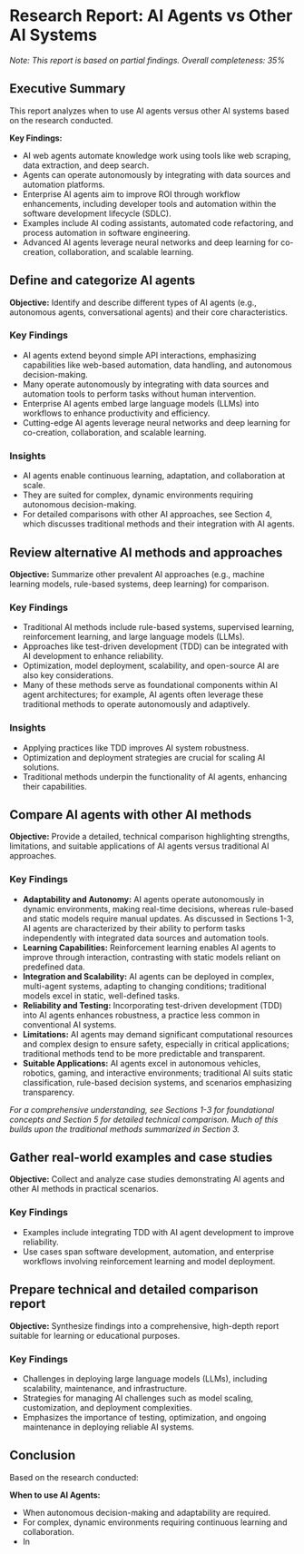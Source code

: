 # Research Report: AI Agents vs Other AI Systems

*Note: This report is based on partial findings. Overall completeness: 35%*

## Executive Summary

This report analyzes when to use AI agents versus other AI systems based on the research conducted.

**Key Findings:**
- AI web agents automate knowledge work using tools like web scraping, data extraction, and deep search.
- Agents can operate autonomously by integrating with data sources and automation platforms.
- Enterprise AI agents aim to improve ROI through workflow enhancements, including developer tools and automation within the software development lifecycle (SDLC).
- Examples include AI coding assistants, automated code refactoring, and process automation in software engineering.
- Advanced AI agents leverage neural networks and deep learning for co-creation, collaboration, and scalable learning.

## Define and categorize AI agents

**Objective:** Identify and describe different types of AI agents (e.g., autonomous agents, conversational agents) and their core characteristics.

### Key Findings

- AI agents extend beyond simple API interactions, emphasizing capabilities like web-based automation, data handling, and autonomous decision-making.
- Many operate autonomously by integrating with data sources and automation tools to perform tasks without human intervention.
- Enterprise AI agents embed large language models (LLMs) into workflows to enhance productivity and efficiency.
- Cutting-edge AI agents leverage neural networks and deep learning for co-creation, collaboration, and scalable learning.

### Insights

- AI agents enable continuous learning, adaptation, and collaboration at scale.
- They are suited for complex, dynamic environments requiring autonomous decision-making.
- For detailed comparisons with other AI approaches, see Section 4, which discusses traditional methods and their integration with AI agents.

## Review alternative AI methods and approaches

**Objective:** Summarize other prevalent AI approaches (e.g., machine learning models, rule-based systems, deep learning) for comparison.

### Key Findings

- Traditional AI methods include rule-based systems, supervised learning, reinforcement learning, and large language models (LLMs).
- Approaches like test-driven development (TDD) can be integrated with AI development to enhance reliability.
- Optimization, model deployment, scalability, and open-source AI are also key considerations.
- Many of these methods serve as foundational components within AI agent architectures; for example, AI agents often leverage these traditional methods to operate autonomously and adaptively.

### Insights

- Applying practices like TDD improves AI system robustness.
- Optimization and deployment strategies are crucial for scaling AI solutions.
- Traditional methods underpin the functionality of AI agents, enhancing their capabilities.

## Compare AI agents with other AI methods

**Objective:** Provide a detailed, technical comparison highlighting strengths, limitations, and suitable applications of AI agents versus traditional AI approaches.

### Key Findings

- **Adaptability and Autonomy:** AI agents operate autonomously in dynamic environments, making real-time decisions, whereas rule-based and static models require manual updates. As discussed in Sections 1-3, AI agents are characterized by their ability to perform tasks independently with integrated data sources and automation tools.
- **Learning Capabilities:** Reinforcement learning enables AI agents to improve through interaction, contrasting with static models reliant on predefined data.
- **Integration and Scalability:** AI agents can be deployed in complex, multi-agent systems, adapting to changing conditions; traditional models excel in static, well-defined tasks.
- **Reliability and Testing:** Incorporating test-driven development (TDD) into AI agents enhances robustness, a practice less common in conventional AI systems.
- **Limitations:** AI agents may demand significant computational resources and complex design to ensure safety, especially in critical applications; traditional methods tend to be more predictable and transparent.
- **Suitable Applications:** AI agents excel in autonomous vehicles, robotics, gaming, and interactive environments; traditional AI suits static classification, rule-based decision systems, and scenarios emphasizing transparency.

*For a comprehensive understanding, see Sections 1-3 for foundational concepts and Section 5 for detailed technical comparison. Much of this builds upon the traditional methods summarized in Section 3.*

## Gather real-world examples and case studies

**Objective:** Collect and analyze case studies demonstrating AI agents and other AI methods in practical scenarios.

### Key Findings

- Examples include integrating TDD with AI agent development to improve reliability.
- Use cases span software development, automation, and enterprise workflows involving reinforcement learning and model deployment.

## Prepare technical and detailed comparison report

**Objective:** Synthesize findings into a comprehensive, high-depth report suitable for learning or educational purposes.

### Key Findings

- Challenges in deploying large language models (LLMs), including scalability, maintenance, and infrastructure.
- Strategies for managing AI challenges such as model scaling, customization, and deployment complexities.
- Emphasizes the importance of testing, optimization, and ongoing maintenance in deploying reliable AI systems.

## Conclusion

Based on the research conducted:

**When to use AI Agents:**
- When autonomous decision-making and adaptability are required.
- For complex, dynamic environments requiring continuous learning and collaboration.
- In